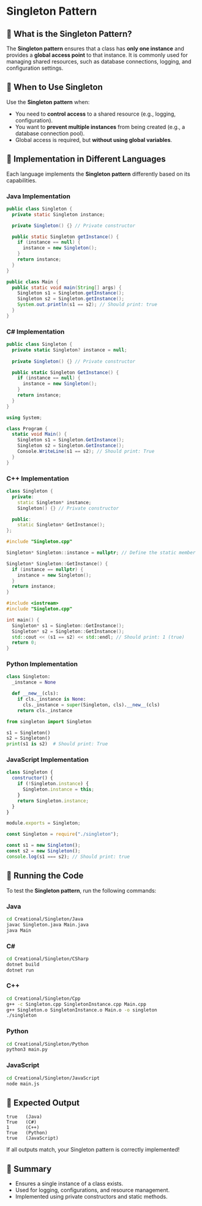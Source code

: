# Singleton Pattern

## 📌 What is the Singleton Pattern?
The **Singleton pattern** ensures that a class has **only one instance** and provides a **global access point** to that instance. It is commonly used for managing shared resources, such as database connections, logging, and configuration settings.

## 📌 When to Use Singleton
Use the **Singleton pattern** when:
- You need to **control access** to a shared resource (e.g., logging, configuration).
- You want to **prevent multiple instances** from being created (e.g., a database connection pool).
- Global access is required, but **without using global variables**.

## 📌 Implementation in Different Languages
Each language implements the **Singleton pattern** differently based on its capabilities.

### **Java Implementation**
```java
public class Singleton {
  private static Singleton instance;

  private Singleton() {} // Private constructor

  public static Singleton getInstance() {
    if (instance == null) {
      instance = new Singleton();
    }
    return instance;
  }
}
```
```java
public class Main {
  public static void main(String[] args) {
    Singleton s1 = Singleton.getInstance();
    Singleton s2 = Singleton.getInstance();
    System.out.println(s1 == s2); // Should print: true
  }
}
```

### **C# Implementation**
```csharp
public class Singleton {
  private static Singleton? instance = null;
  
  private Singleton() {} // Private constructor

  public static Singleton GetInstance() {
    if (instance == null) {
      instance = new Singleton();
    }
    return instance;
  }
}
```
```csharp
using System;

class Program {
  static void Main() {
    Singleton s1 = Singleton.GetInstance();
    Singleton s2 = Singleton.GetInstance();
    Console.WriteLine(s1 == s2); // Should print: True
  }
}
```

### **C++ Implementation**
```cpp
class Singleton {
  private:
    static Singleton* instance;
    Singleton() {} // Private constructor

  public:
    static Singleton* GetInstance();
};
```
```cpp
#include "Singleton.cpp"

Singleton* Singleton::instance = nullptr; // Define the static member

Singleton* Singleton::GetInstance() {
  if (instance == nullptr) {
    instance = new Singleton();
  }
  return instance;
}
```
```cpp
#include <iostream>
#include "Singleton.cpp"

int main() {
  Singleton* s1 = Singleton::GetInstance();
  Singleton* s2 = Singleton::GetInstance();
  std::cout << (s1 == s2) << std::endl; // Should print: 1 (true)
  return 0;
}
```

### **Python Implementation**
```python
class Singleton:
  _instance = None

  def __new__(cls):
    if cls._instance is None:
      cls._instance = super(Singleton, cls).__new__(cls)
    return cls._instance
```
```python
from singleton import Singleton

s1 = Singleton()
s2 = Singleton()
print(s1 is s2)  # Should print: True
```

### **JavaScript Implementation**
```javascript
class Singleton {
  constructor() {
    if (!Singleton.instance) {
      Singleton.instance = this;
    }
    return Singleton.instance;
  }
}

module.exports = Singleton;
```
```javascript
const Singleton = require("./singleton");

const s1 = new Singleton();
const s2 = new Singleton();
console.log(s1 === s2); // Should print: true
```

## 📌 Running the Code
To test the **Singleton pattern**, run the following commands:

### **Java**
```sh
cd Creational/Singleton/Java
javac Singleton.java Main.java
java Main
```

### **C#**
```sh
cd Creational/Singleton/CSharp
dotnet build
dotnet run
```

### **C++**
```sh
cd Creational/Singleton/Cpp
g++ -c Singleton.cpp SingletonInstance.cpp Main.cpp
g++ Singleton.o SingletonInstance.o Main.o -o singleton
./singleton
```

### **Python**
```sh
cd Creational/Singleton/Python
python3 main.py
```

### **JavaScript**
```sh
cd Creational/Singleton/JavaScript
node main.js
```

## 📌 Expected Output
```
true   (Java)
True   (C#)
1      (C++)
True   (Python)
true   (JavaScript)
```
If all outputs match, your Singleton pattern is correctly implemented!

## 📌 Summary
- Ensures a single instance of a class exists.
- Used for logging, configurations, and resource management.
- Implemented using private constructors and static methods.